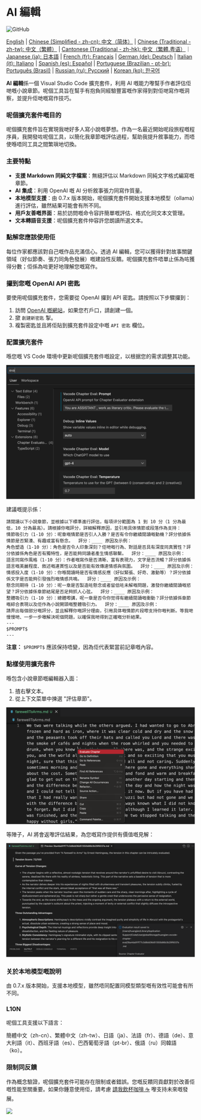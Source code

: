 # AI 編輯

![GitHub](https://img.shields.io/github/license/huangjien/vscode-chapter-eval)

[English](./README.md) | [Chinese (Simplified - zh-cn): 中文（简体）](./README.zh-cn.md) | [Chinese (Traditional - zh-tw): 中文（繁體）](./README.zh-tw.md) | [Cantonese (Traditional - zh-hk): 中文（繁體.粤语）](./README.zh-hk.md)｜[Japanese (ja): 日本語](./README.ja.md) | [French (fr): Français](./README.fr.md) | [German (de): Deutsch](./README.de.md) | [Italian (it): Italiano](./README.it.md) | [Spanish (es): Español](./README.es.md) | [Portuguese (Brazilian - pt-br): Português (Brasil)](./README.pt-br.md) | [Russian (ru): Русский](./README.ru.md) | [Korean (ko): 한국어](./README.ko.md)

**AI 編輯**係一個 Visual Studio Code 擴充套件，利用 AI 嘅能力嚟幫手作者評估佢哋嘅小說章節。呢個工具旨在幫手有抱負同經驗豐富嘅作家得到對佢哋寫作嘅洞察，並提升佢哋嘅寫作技巧。

### 呢個擴充套件嘅目的

呢個擴充套件旨在實現我哋好多人寫小說嘅夢想。作為一名最近開始呢段旅程嘅程序員，我開發咗呢個工具，以簡化我章節嘅評估過程，幫助我提升敘事能力，而唔使喺唔同工具之間繁瑣地切換。

### 主要特點

- **支援 Markdown 同純文字檔案**：無縫評估以 Markdown 同純文字格式編寫嘅章節。
- **AI 集成**：利用 OpenAI 嘅 AI 分析敘事張力同寫作質量。
- **本地模型支援**：由 0.7.x 版本開始，呢個擴充套件開始支援本地模型（ollama）進行評估，雖然結果可能會有所不同。
- **用戶友善嘅界面**：易於訪問嘅命令容許簡單嘅評估、格式化同文本文管理。
- **文本轉語音支援**：呢個擴充套件仲容許您朗讀所選文本。

### 點解您應該使用佢

每位作家都應該對自己嘅作品充滿信心。透過 AI 編輯，您可以獲得針對故事關鍵領域（好似節奏、張力同角色發展）嘅建設性反饋。呢個擴充套件唔單止係為咗獲得分數；佢係為咗更好地理解您嘅寫作。

### 攞到您嘅 OpenAI API 密匙

要使用呢個擴充套件，您需要從 OpenAI 攞到 API 密匙。請按照以下步驟攞到：

1. 訪問 [OpenAI 嘅網站](https://platform.openai.com/account/api-keys)，如果您冇戶口，請創建一個。
2. 撳 `創建新密匙` 掣。
3. 複製密匙並且將佢貼到擴充套件設定中嘅 `API 密匙` 欄位。

### 配置擴充套件

喺您嘅 VS Code 環境中更新呢個擴充套件嘅設定，以根据您的需求調整其功能。

<img src="resources/setup.png" alt="設定" />

建議嘅提示係：

```
請閱讀以下小說章節，並根據以下標準進行評估，每項评分範圍為 1 到 10 分（1 分為最低，10 分為最高）。請根據你嘅評分，詳細解釋原因，並引用具体情節或段落作為支持：
情節吸引力（1-10 分）：呢章嘅情節是否引人入勝？是否有令你繼續閱讀嘅動機？評分依據係情節是否緊湊、有趣或富有懸念。  評分：____ 原因及示例：
角色塑造（1-10 分）：角色是否令人印象深刻？佢哋嘅行為、對話是否具有深度同真實性？評分依據係角色是否有獨特性，是否能夠同讀者產生情感聯繫。  評分：____ 原因及示例：
語言同寫作風格（1-10 分）：作者嘅寫作是否清晰、富有表現力，文字是否流暢？評分依據係語言嘅美麗程度、敘述嘅連貫性以及是否能有效傳達情感與氛圍。  評分：____ 原因及示例：
情感投入度（1-10 分）：你喺閱讀時是否有情感反應（好似緊張、好奇、激動等）？評分依據係文字是否能夠引發強烈嘅情感共鳴。  評分：____ 原因及示例：
懸念同期待（1-10 分）：呢一章是否製造咗懸念或者留低咗未解嘅問題，激發你繼續閱讀嘅慾望？評分依據係章節結尾是否足夠抓人心弦。  評分：____ 原因及示例：
整體吸引力（1-10 分）：總體嚟講，呢一章是否令你觉得有繼續閱讀嘅衝動？評分依據係章節嘅綜合表現以及佢作為小說開頭嘅整體吸引力。  評分：____ 原因及示例：
請畀出每個部分嘅評分，並且解釋你嘅評分理由，引用具体嘅情節片段嚟支持你嘅判斷。等我哋慢慢哋、一步一步噉解決呢個問題，以確保我哋得到正確嘅分析結果。
---
$PROMPT$
---
```

**注意：** `$PROMPT$` 應該保持唔變，因為佢代表緊當前記章嘅內容。

### 點樣使用擴充套件

喺包含小說章節嘅編輯器入面：

1. 揸右擊文本。
2. 從上下文菜單中揀選 "評估章節"。

<img src="resources/evaluate.png" alt="評估章節" />

等陣子，AI 將會返嚟評估結果，為您嘅寫作提供有價值嘅見解：

<img src="resources/evaluation_reslult.png" alt="評估結果" />

### 关於本地模型嘅說明

由 0.7.x 版本開始，支援本地模型，雖然唔同配置同模型類型嘅有效性可能會有所不同。

### L10N

呢個工具支援以下語言：

簡體中文（zh-cn）、繁體中文（zh-tw）、日語（ja）、法語（fr）、德語（de）、意大利語（it）、西班牙語（es）、巴西葡萄牙語（pt-br）、俄語（ru）同韓語（ko）。

### 限制同反饋

作為概念驗證，呢個擴充套件可能存在限制或者錯誤。您嘅反饋同貢獻對於改善佢嘅性能至關重要。如果你鍾意使用佢，請考慮 [請我飲杯咖啡 ☕️](https://www.buymeacoffee.com/huangjien) 嚟支持未來嘅發展。

<div >
    <a href="https://www.buymeacoffee.com/huangjien"  target="_blank" style="display: inline-block;">
        <img src="https://img.shields.io/badge/Donate-Buy%20Me%20A%20Coffee-orange.svg?style=flat-square&logo=buymeacoffee"  align="center" />
    </a>
</div>
<br />
